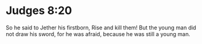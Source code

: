 # Judges 8:20

So he said to Jether his firstborn, Rise and kill them! But the young man did not draw his sword, for he was afraid, because he was still a young man.
